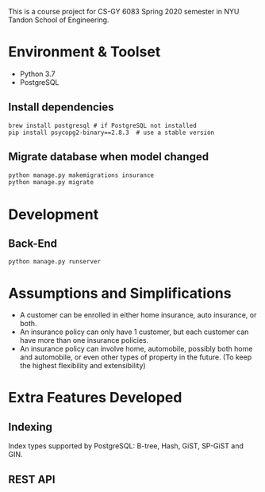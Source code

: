 This is a course project for CS-GY 6083 Spring 2020 semester in NYU Tandon School of Engineering.

# Environment & Toolset
- Python 3.7
- PostgreSQL


## Install dependencies
```shell
brew install postgresql # if PostgreSQL not installed 
pip install psycopg2-binary==2.8.3  # use a stable version  
```

## Migrate database when model changed
```sh
python manage.py makemigrations insurance
python manage.py migrate
```

# Development

## Back-End
```shell
python manage.py runserver
```

# Assumptions and Simplifications
- A customer can be enrolled in either home insurance, auto insurance, or both.
- An insurance policy can only have 1 customer, but each customer can have more than one insurance policies.
- An insurance policy can involve home, automobile, possibly both home and automobile, or even other types of property in the future. (To keep the highest flexibility and extensibility)

# Extra Features Developed

## Indexing
Index types supported by PostgreSQL: B-tree, Hash, GiST, SP-GiST and GIN.

## REST API
